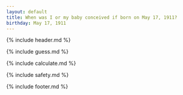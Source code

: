 ```yaml
---
layout: default
title: When was I or my baby conceived if born on May 17, 1911?
birthday: May 17, 1911
---
```


{% include header.md %}

{% include guess.md %}

{% include calculate.md %}

{% include safety.md %}

{% include footer.md %}



